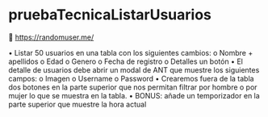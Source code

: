 # pruebaTecnicaListarUsuarios
 https://randomuser.me/

• Listar 50 usuarios en una tabla con los siguientes cambios: o Nombre + apellidos o Edad o Genero o Fecha de registro o Detalles un botón 
• El detalle de usuarios debe abrir un modal de ANT que muestre los siguientes campos: o Imagen o Username o Password
• Crearemos fuera de la tabla dos botones en la parte superior que nos permitan filtrar por hombre o por mujer lo que se muestra en la tabla. 
• BONUS: añade un temporizador en la parte superior que muestre la hora actual